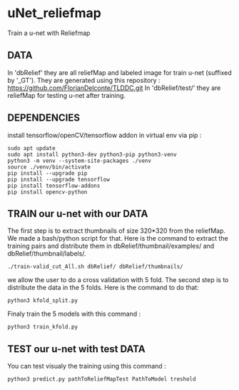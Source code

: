 # uNet_reliefmap
Train a u-net with Reliefmap

## DATA
In 'dbRelief' they are all reliefMap and labeled image for train u-net (suffixed by '_GT'). They are generated using this repository : https://github.com/FlorianDelconte/TLDDC.git
In 'dbRelief/test/' they are reliefMap for testing u-net after training.

## DEPENDENCIES
install tensorflow/openCV/tensorflow addon in virtual env via pip : 
```
sudo apt update
sudo apt install python3-dev python3-pip python3-venv
python3 -m venv --system-site-packages ./venv
source ./venv/bin/activate
pip install --upgrade pip
pip install --upgrade tensorflow
pip install tensorflow-addons
pip install opencv-python
```

## TRAIN our u-net with our DATA
The first step is to extract thumbnails of size 320*320 from the reliefMap. We made a bash/python script for that. Here is the command to extract the training pairs and distribute them in dbRelief/thumbnail/examples/ and dbRelief/thumbnail/labels/.
```
./train-valid_cut_All.sh dbRelief/ dbRelief/thumbnails/
```
we allow the user to do a cross validation with 5 fold. The second step is to distribute the data in the  5 folds. Here is the command to do that:
```
python3 kfold_split.py
```
Finaly train the 5 models with this command :
```
python3 train_kfold.py
```
## TEST our u-net with test DATA
You can test visualy the training using this command :
```
python3 predict.py pathToReliefMapTest PathToModel treshold
```